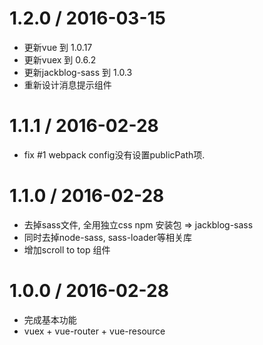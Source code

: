 1.2.0 / 2016-03-15
==================

* 更新vue 到 1.0.17
* 更新vuex 到 0.6.2
* 更新jackblog-sass 到 1.0.3
* 重新设计消息提示组件

1.1.1 / 2016-02-28
==================

* fix #1 webpack config没有设置publicPath项.

1.1.0 / 2016-02-28
==================

* 去掉sass文件, 全用独立css npm 安装包 =>  jackblog-sass
* 同时去掉node-sass, sass-loader等相关库
* 增加scroll to top 组件


1.0.0 / 2016-02-28
==================

* 完成基本功能
* vuex + vue-router + vue-resource